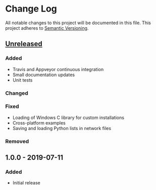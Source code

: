 # Change Log
All notable changes to this project will be documented in this file.
This project adheres to [Semantic Versioning](http://semver.org/).

## [Unreleased]
### Added

* Travis and Appveyor continuous integration
* Small documentation updates
* Unit tests

### Changed

### Fixed

* Loading of Windows C library for custom installations
* Cross-platform examples
* Saving and loading Python lists in network files

### Removed

## 1.0.0 - 2019-07-11

### Added
- Initial release

[Unreleased]: https://github.com/dmpelt/msdnet/compare/v1.0.0...HEAD